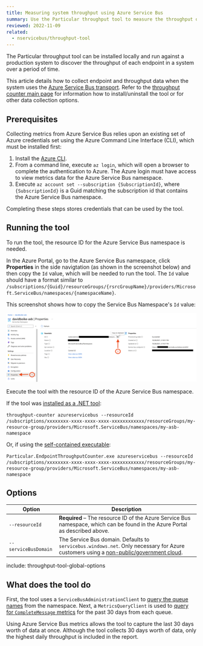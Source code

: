 ```yaml
---
title: Measuring system throughput using Azure Service Bus
summary: Use the Particular throughput tool to measure the throughput of an NServiceBus system.
reviewed: 2022-11-09
related:
  - nservicebus/throughput-tool
---
```


The Particular throughput tool can be installed locally and run against a production system to discover the throughput of each endpoint in a system over a period of time.

This article details how to collect endpoint and throughput data when the system uses the [Azure Service Bus transport](/transports/azure-service-bus/). Refer to the [throughput counter main page](./) for information how to install/uninstall the tool or for other data collection options.

## Prerequisites

Collecting metrics from Azure Service Bus relies upon an existing set of Azure credentials set using the Azure Command Line Interface (CLI), which must be installed first:

1. Install the [Azure CLI](https://docs.microsoft.com/en-us/cli/azure/install-azure-cli).
2. From a command line, execute `az login`, which will open a browser to complete the authentication to Azure. The Azure login must have access to view metrics data for the Azure Service Bus namespace.
3. Execute `az account set --subscription {SubscriptionId}`, where `{SubscriptionId}` is a Guid matching the subscription id that contains the Azure Service Bus namespace.

Completing these steps stores credentials that can be used by the tool.

## Running the tool

To run the tool, the resource ID for the Azure Service Bus namespace is needed.

In the Azure Portal, go to the Azure Service Bus namespace, click **Properties** in the side navigtation (as shown in the screenshot below) and then copy the `Id` value, which will be needed to run the tool. The `Id` value should have a format similar to `/subscriptions/{Guid}/resourceGroups/{rsrcGroupName}/providers/Microsoft.ServiceBus/namespaces/{namespaceName}`.

This screenshot shows how to copy the Service Bus Namespace's `Id` value:

![How to collect the Service Bus Namespace Id](azure-service-bus.png)

Execute the tool with the resource ID of the Azure Service Bus namespace.

If the tool was [installed as a .NET tool](/nservicebus/throughput-tool/#installation-net-tool-recommended):

```shell
throughput-counter azureservicebus --resourceId /subscriptions/xxxxxxxx-xxxx-xxxx-xxxx-xxxxxxxxxxxx/resourceGroups/my-resource-group/providers/Microsoft.ServiceBus/namespaces/my-asb-namespace
```

Or, if using the [self-contained executable](/nservicebus/throughput-tool/#installation-self-contained-executable):

```shell
Particular.EndpointThroughputCounter.exe azureservicebus --resourceId /subscriptions/xxxxxxxx-xxxx-xxxx-xxxx-xxxxxxxxxxxx/resourceGroups/my-resource-group/providers/Microsoft.ServiceBus/namespaces/my-asb-namespace
```


## Options

| Option | Description |
|-|-|
| <nobr>`--resourceId`</nobr> | **Required** – The resource ID of the Azure Service Bus namespace, which can be found in the Azure Portal as described above. |
| <nobr>`--serviceBusDomain`</nobr> | The Service Bus domain. Defaults to `servicebus.windows.net`. Only necessary for Azure customers using a [non-public/government cloud](https://learn.microsoft.com/en-us/rest/api/servicebus/). |
include: throughput-tool-global-options

## What does the tool do

First, the tool uses a `ServiceBusAdministrationClient` to [query the queue names](https://learn.microsoft.com/en-us/dotnet/api/azure.messaging.servicebus.administration.servicebusadministrationclient.getqueueasync?view=azure-dotnet) from the namespace. Next, a `MetricsQueryClient` is used to [query for `CompleteMessage` metrics](https://learn.microsoft.com/en-us/dotnet/api/azure.monitor.query.metricsqueryclient.queryresourceasync?view=azure-dotnet) for the past 30 days from each queue.

Using Azure Service Bus metrics allows the tool to capture the last 30 days worth of data at once. Although the tool collects 30 days worth of data, only the highest daily throughput is included in the report.
